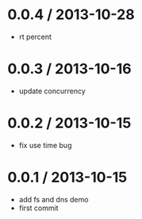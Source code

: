 
0.0.4 / 2013-10-28 
==================

  * rt percent

0.0.3 / 2013-10-16 
==================

  * update concurrency

0.0.2 / 2013-10-15 
==================

  * fix use time bug

0.0.1 / 2013-10-15 
==================

  * add fs and dns demo
  * first commit
